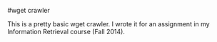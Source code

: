 #wget crawler

This is a pretty basic wget crawler. I wrote it for
an assignment in my Information Retrieval course (Fall 2014).
